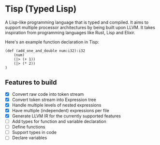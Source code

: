 # Tisp (**T**yped **L**isp)

A Lisp-like programming language that is typed and compiled. It aims to 
support multiple processor architectures by being built upon LLVM. It takes
inspiration from programming languages like Rust, Lisp and Elixir.

Here's an example function declaration in Tisp:
```
(def (add_one_and_double num:i32):i32
    (num)
    (|> (+ 1))
    (|> (* 2))
)
```

## Features to build

- [x] Convert raw code into token stream
- [x] Convert token stream into Expression tree
- [x] Handle multiple levels of nested expressions
- [x] Have multiple (independent) expressions per file
- [x] Generate LLVM IR for the currently supported features
- [ ] Add types for function and variable declaration
- [ ] Define functions
- [ ] Support types in code
- [ ] Declare variables
